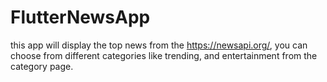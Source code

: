 # FlutterNewsApp

 this app will display the top news from the https://newsapi.org/, you can choose from different categories like trending, and entertainment from the category page.

